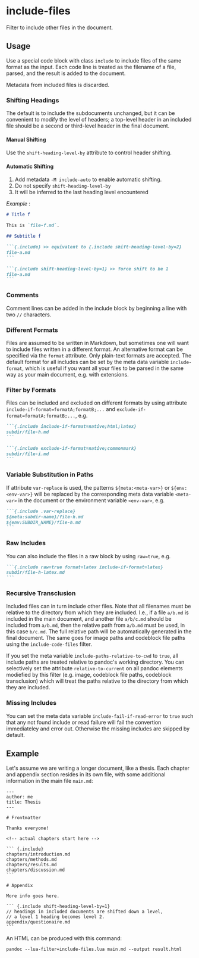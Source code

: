 # include-files

Filter to include other files in the document.

## Usage

Use a special code block with class `include` to include files of
the same format as the input. Each code line is treated as the
filename of a file, parsed, and the result is added to the
document.

Metadata from included files is discarded.

### Shifting Headings

The default is to include the subdocuments unchanged, but it can
be convenient to modify the level of headers; a top-level header
in an included file should be a second or third-level header in
the final document.

#### Manual Shifting

Use the `shift-heading-level-by` attribute to control header
shifting.

#### Automatic Shifting

1. Add metadata `-M include-auto` to enable automatic shifting.
2. Do not specify `shift-heading-level-by`
3. It will be inferred to the last heading level encountered

_Example_ :

````md
# Title f

This is `file-f.md`.

## Subtitle f

```{.include} >> equivalent to {.include shift-heading-level-by=2}
file-a.md
```

```{.include shift-heading-level-by=1} >> force shift to be 1
file-a.md
```
````

### Comments

Comment lines can be added in the include block by beginning a
line with two `//` characters.

### Different Formats

Files are assumed to be written in Markdown, but sometimes one
will want to include files written in a different format. An
alternative format can be specified via the `format` attribute.
Only plain-text formats are accepted. The default format for all includes
can be set by the meta data variable `include-format`, which is useful
if you want all your files to be parsed in the same way as your main document,
e.g. with extensions.

### Filter by Formats

Files can be included and excluded on different formats by
using attribute `include-if-format=formatA;formatB;...`
and `exclude-if-format=formatA;formatB;...`, e.g.

````md
```{.include include-if-format=native;html;latex}
subdir/file-h.md
```

```{.include exclude-if-format=native;commonmark}
subdir/file-i.md
```
````

### Variable Substitution in Paths

If attribute `var-replace` is used, the patterns `${meta:<meta-var>}` or `${env:<env-var>}`
will be replaced by the corresponding meta data variable `<meta-var>` in the document or the
environment variable `<env-var>`, e.g.

````md
```{.include .var-replace}
${meta:subdir-name}/file-h.md
${env:SUBDIR_NAME}/file-h.md
```
````

### Raw Includes

You can also include the files in a raw block by using `raw=true`, e.g.

````md
```{.include raw=true format=latex include-if-format=latex}
subdir/file-h-latex.md
```
````

### Recursive Transclusion

Included files can in turn include other files. Note that all
filenames must be relative to the directory from which they are
included.
I.e., if a file `a/b.md` is included in the main
document, and another file `a/b/c.md` should be included from
`a/b.md`, then the relative path from `a/b.md` must be used, in
this case `b/c.md`. The full relative path will be automatically
generated in the final document. The same goes for image paths and
codeblock file paths using the `include-code-files` filter.

If you set the meta variable `include-paths-relative-to-cwd` to `true`,
all include paths are treated relative to pandoc's working directory.
You can selectively set the attribute `relative-to-current` on all pandoc
elements modiefied by this filter (e.g. image, codeblock file paths,
codeblock transclusion) which will treat the
paths relative to the directory from which they are included.

### Missing Includes

You can set the meta data variable `include-fail-if-read-error` to `true`
such that any not found include or read failure will fail
the convertion immediateley and error out.
Otherwise the missing includes are skipped by default.

## Example

Let's assume we are writing a longer document, like a thesis.
Each chapter and appendix section resides in its own file, with
some additional information in the main file `main.md`:

    ---
    author: me
    title: Thesis
    ---

    # Frontmatter

    Thanks everyone!

    <!-- actual chapters start here -->

    ``` {.include}
    chapters/introduction.md
    chapters/methods.md
    chapters/results.md
    chapters/discussion.md
    ```

    # Appendix

    More info goes here.

    ``` {.include shift-heading-level-by=1}
    // headings in included documents are shifted down a level,
    // a level 1 heading becomes level 2.
    appendix/questionaire.md
    ```

An HTML can be produced with this command:

    pandoc --lua-filter=include-files.lua main.md --output result.html

